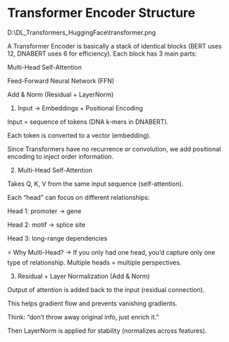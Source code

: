 # Transformer Encoder Structure

D:\DL_Transformers_HuggingFace\transformer.png

A Transformer Encoder is basically a stack of identical blocks (BERT uses 12, DNABERT uses 6 for efficiency). Each block has 3 main parts:

Multi-Head Self-Attention

Feed-Forward Neural Network (FFN)

Add & Norm (Residual + LayerNorm)

1. Input → Embeddings + Positional Encoding

Input = sequence of tokens (DNA k-mers in DNABERT).

Each token is converted to a vector (embedding).

Since Transformers have no recurrence or convolution, we add positional encoding to inject order information.

2. Multi-Head Self-Attention

Takes Q, K, V from the same input sequence (self-attention).

Each “head” can focus on different relationships:

Head 1: promoter → gene

Head 2: motif → splice site

Head 3: long-range dependencies

⚡ Why Multi-Head? → If you only had one head, you’d capture only one type of relationship. Multiple heads = multiple perspectives.

3. Residual + Layer Normalization (Add & Norm)

Output of attention is added back to the input (residual connection).

This helps gradient flow and prevents vanishing gradients.

Think: “don’t throw away original info, just enrich it.”

Then LayerNorm is applied for stability (normalizes across features).
